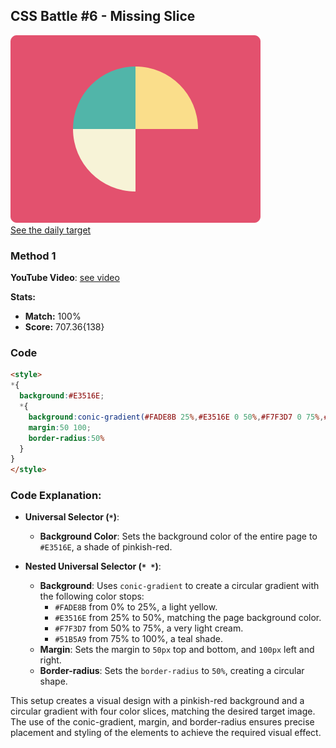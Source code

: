 ## CSS Battle #6 - Missing Slice

![picture of daily target](./images/06.png)  
[See the daily target](https://cssbattle.dev/play/6)

### Method 1

**YouTube Video**: [see video](https://www.youtube.com/watch?v=xgSBFYonUuA)

**Stats:**

- **Match:** 100%
- **Score:** 707.36{138}

### Code

```html
<style>
*{
  background:#E3516E;
  *{
    background:conic-gradient(#FADE8B 25%,#E3516E 0 50%,#F7F3D7 0 75%,#51B5A9 0);
    margin:50 100;
    border-radius:50%
  }
}
</style>
```

### Code Explanation:

- **Universal Selector (`*`)**:
  - **Background Color**: Sets the background color of the entire page to `#E3516E`, a shade of pinkish-red.

- **Nested Universal Selector (`* *`)**:
  - **Background**: Uses `conic-gradient` to create a circular gradient with the following color stops:
    - `#FADE8B` from 0% to 25%, a light yellow.
    - `#E3516E` from 25% to 50%, matching the page background color.
    - `#F7F3D7` from 50% to 75%, a very light cream.
    - `#51B5A9` from 75% to 100%, a teal shade.
  - **Margin**: Sets the margin to `50px` top and bottom, and `100px` left and right.
  - **Border-radius**: Sets the `border-radius` to `50%`, creating a circular shape.

This setup creates a visual design with a pinkish-red background and a circular gradient with four color slices, matching the desired target image. The use of the conic-gradient, margin, and border-radius ensures precise placement and styling of the elements to achieve the required visual effect.